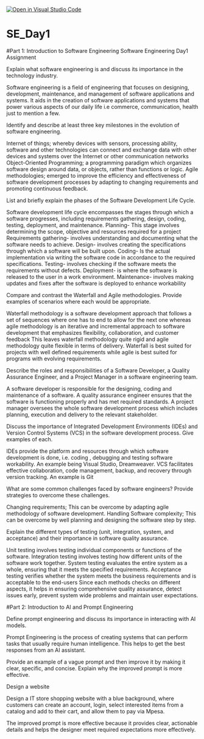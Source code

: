 [![Open in Visual Studio Code](https://classroom.github.com/assets/open-in-vscode-2e0aaae1b6195c2367325f4f02e2d04e9abb55f0b24a779b69b11b9e10269abc.svg)](https://classroom.github.com/online_ide?assignment_repo_id=15930016&assignment_repo_type=AssignmentRepo)
# SE_Day1
#Part 1: Introduction to Software Engineering
Software Engineering Day1 Assignment

Explain what software engineering is and discuss its importance in the technology industry.

Software engineering is a field of engineering that focuses on designing, development, maintenance, and management of software applications and systems.
It aids in the creation of software applications and systems that power various aspects of our daily life i.e commerce, communication, health just to mention a few.

Identify and describe at least three key milestones in the evolution of software engineering.

Internet of things; whereby devices with sensors, processing ability, software and other technologies can connect and exchange data with other devices and systems over the Internet or other communication networks
Object-Oriented Programming; a programming paradigm which organizes software design around data, or objects, rather than functions or logic.
Agile methodologies; emerged to improve the efficiency and effectiveness of software development processes by adapting to changing requirements and promoting continuous feedback.

List and briefly explain the phases of the Software Development Life Cycle.

Software development life cycle encompasses the stages through which a software progresses, including requirements gathering, design, coding, testing, deployment, and maintenance.
Planning- This stage involves determining the scope, objective and resources required for a project
Requirements gathering- involves understanding and documenting what the software needs to achieve.
Design- involves creating the specifications through which a software will be built upon.
Coding- Is the actual implementation via writing the software code in accordance to the required specifications.
Testing- involves checking if the software meets the requirements without defects.
Deployment- is where the software is released to the user in a work environment.
Maintenance- involves making updates and fixes after the software is deployed to enhance workability

Compare and contrast the Waterfall and Agile methodologies. Provide examples of scenarios where each would be appropriate.

Waterfall methodology is a software development approach that follows a set of sequences where one has to end to allow for the next one whereas agile methodology is an iterative and incremental approach to software development that emphasizes flexibility, collaboration, and customer feedback
This leaves waterfall methodology quite rigid and agile methodology quite flexible in terms of delivery.
Waterfall is best suited for projects with well defined requirements while agile is best suited for programs with evolving requirements.

Describe the roles and responsibilities of a Software Developer, a Quality Assurance Engineer, and a Project Manager in a software engineering team.

A software developer is responsible for the designing, coding and maintenance of a software.
A quality assurance engineer ensures that the software is functioning properly and has met required standards.
A project manager oversees the whole software development process which includes planning, execution and delivery to the relevant stakeholder.

Discuss the importance of Integrated Development Environments (IDEs) and Version Control Systems (VCS) in the software development process. Give examples of each.

IDEs provide the platform and resources through which software development is done, i.e. coding , debugging and testing software workability. An example being Visual Studio, Dreamweaver.
VCS facilitates effective collaboration, code management, backup, and recovery through version tracking. An example is Git

What are some common challenges faced by software engineers? Provide strategies to overcome these challenges.

Changing requirements; This can be overcome by adapting agile methodology of software development.
Handling Software complexity; This can be overcome by well planning and designing the software step by step.

Explain the different types of testing (unit, integration, system, and acceptance) and their importance in software quality assurance.

Unit testing involves testing individual components or functions of the software.
Integration testing involves testing how different units of the software work together.
System testing evaluates the entire system as a whole, ensuring that it meets the specified requirements.
Acceptance testing verifies whether the system meets the business requirements and is acceptable to the end-users
Since each methods checks on different aspects, it helps in ensuring comprehensive quality assurance, detect issues early, prevent system wide problems and maintain user expectations.

#Part 2: Introduction to AI and Prompt Engineering


Define prompt engineering and discuss its importance in interacting with AI models.

Prompt Engineering is the process of creating systems that can perform tasks that usually require human intelligence.
This helps to get the best responses from an AI assistant.

Provide an example of a vague prompt and then improve it by making it clear, specific, and concise. Explain why the improved prompt is more effective.

Design a website

Design a IT store shopping website with a blue background, where customers can create an account, login, select interested items from a catalog and add to their cart, and allow them to pay via Mpesa.

The improved prompt is more effective because it provides clear, actionable details and helps the designer meet required expectations more effectively.
